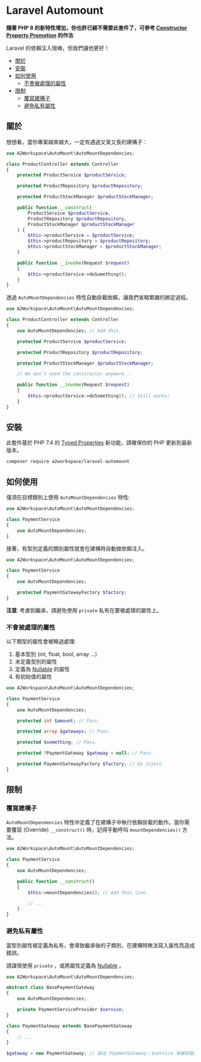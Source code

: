 # Laravel Automount

**隨著 PHP 8 的新特性增加，你也許已經不需要此套件了，可參考 [Constructor Property Promotion](https://www.php.net/releases/8.0/en.php#constructor-property-promotion) 的作法**


Laravel 的依賴注入很棒，但我們讓他更好！

- [關於](##關於)
- [安裝](##安裝)
- [如何使用](##如何使用)
  - [不會被處理的屬性](##不會被處理的屬性)
- [限制](##限制)
  - [覆寫建構子](##覆寫建構子)
  - [避免私有屬性](##避免私有屬性)


## 關於

想想看，當你專案越來越大，一定有遇過又臭又長的建構子：

```php
use A2Workspace\AutoMount\AutoMountDependencies;

class ProductController extends Controller
{
    protected ProductService $productService;

    protected ProductRepository $productRepository;

    protected ProductStockManager $productStockManager;

    public function __construct(
        ProductService $productService,
        ProductRepository $productRepository,
        ProductStockManager $productStockManager
    ) {
        $this->productService = $productService;
        $this->productRepository = $productRepository;
        $this->productStockManager = $productStockManager;
    }

    public function __invoke(Request $request)
    {
        $this->productService->doSomething();
    }
}
```

透過 `AutoMountDependencies` 特性自動掛載依賴，讓我們省略繁雜的綁定過程。

```php
use A2Workspace\AutoMount\AutoMountDependencies;

class ProductController extends Controller
{
    use AutoMountDependencies; // Add this.

    protected ProductService $productService;

    protected ProductRepository $productRepository;

    protected ProductStockManager $productStockManager;

    // We don't need the constructor anymore...

    public function __invoke(Request $request)
    {
        $this->productService->doSomething(); // Still works!
    }
}
```

## 安裝

此套件基於 PHP 7.4 的
[Typed Properties](https://www.php.net/manual/en/migration74.new-features.php#migration74.new-features.core.typed-properties)
新功能，請確保你的 PHP 更新到最新版本。

```bash
composer require a2workspace/laravel-automount
```

## 如何使用

僅須在目標類別上使用 `AutoMountDependencies` 特性:

```php
use A2Workspace\AutoMount\AutoMountDependencies;

class PaymentService
{
    use AutoMountDependencies;
}
```

接著，有型別定義的類別屬性就會在建構時自動做依賴注入。

```php
use A2Workspace\AutoMount\AutoMountDependencies;

class PaymentService
{
    use AutoMountDependencies;

    protected PaymentGatewayFactory $factory;
}
```

**注意**: 考慮到繼承，請避免使用 `private` 私有在要被處理的屬性上。

### 不會被處理的屬性

以下類型的屬性會被略過處理:
1. 基本型別 (int, float, bool, array ...)
1. 未定義型別的屬性
1. 定義為 [Nullable](https://www.php.net/manual/en/language.types.declarations.php#language.types.declarations.nullable) 的屬性
1. 有初始值的屬性

```php
use A2Workspace\AutoMount\AutoMountDependencies;

class PaymentService
{
    use AutoMountDependencies;

    protected int $amount; // Pass.

    protected array $gateways; // Pass.

    protected $something; // Pass.

    protected ?PaymentGateway $gateway = null; // Pass.

    protected PaymentGatewayFactory $factory; // Do inject.
}
```

## 限制

### 覆寫建構子

`AutoMountDependencies` 特性中定義了在建構子中執行依賴掛載的動作。當你需要覆寫 (Override) `__construct()` 時，記得手動呼叫 `mountDependencies()` 方法。

```php
use A2Workspace\AutoMount\AutoMountDependencies;

class PaymentService
{
    use AutoMountDependencies;

    public function __construct()
    {
        $this->mountDependencies(); // Add this line.

        // ...
    }
}
```

### 避免私有屬性

當型別屬性被定義為私有，會導致繼承後的子類別，在建構時無法寫入屬性而造成錯誤。

請謹慎使用 `private` ，或將屬性定義為 [Nullable](https://www.php.net/manual/en/language.types.declarations.php#language.types.declarations.nullable) 。

```php
use A2Workspace\AutoMount\AutoMountDependencies;

abstract class BasePaymentGateway
{
    use AutoMountDependencies;

    private PaymentServiceProvider $service;
}

class PaymentGateway extends BasePaymentGateway
{
    // ...
}

$gateway = new PaymentGateway; // 拋出 PaymentGateway::$service 未被初始之錯誤
```
